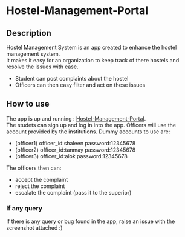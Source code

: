 # Hostel-Management-Portal
## Description
Hostel Management System is an app created to enhance the hostel management system.<br/>
It makes it easy for an organization to keep track of there hostels and resolve the issues with ease.
- Student can post complaints about the hostel
- Officers can then easy filter and act on these issues

## How to use
The app is up and running : [Hostel-Management-Portal](https://hostel-management-portal.herokuapp.com/).<br/>
The studets can sign up and log in into the app.
Officers will use the account provided by the institutions. Dummy accounts to use are:
- (officer1) officer_id:shaleen  password:12345678
- (officer2) officer_id:tanmay  password:12345678
- (officer3) officer_id:alok  password:12345678

The officers then can:
- accept the complaint
- reject the complaint
- escalate the complaint (pass it to the superior)

### If any query
If there is any query or bug found in the app, raise an issue with the screenshot attached :)